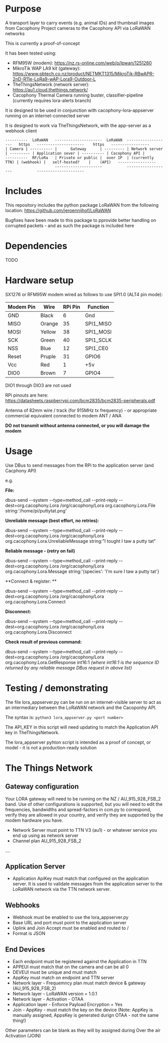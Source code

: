 # Purpose

A transport layer to carry events (e.g. animal IDs) and thumbnail images from Cacophony Project cameras to the Cacophony API via LoRaWAN networks

This is currently a proof-of-concept

It has been tested using:
 - RFM95W (modem): https://nz.rs-online.com/web/p/lpwan/1251260
 - MikroTik WAP LA9 kit (gateway): https://www.pbtech.co.nz/product/NETMKT1315/MikroTik-RBwAPR-2nD-R11e-LoRa9-wAP-Lora9-Outdoor-L
 - TheThingsNetwork (network server): https://au1.cloud.thethings.network/
 - Cacophony Thermal Camera running buster, classifier-pipeline (currently requires lora-alerts branch)
 
It is designed to be used in conjunction with cacophony-lora-appserver running on an internet-connected server

It is designed to work via TheThingsNetwork, with the app-server as a webhook client

```
----------  LoRaWAN   ---------------------  LoRaWAN  -------------------   https   ---------------------    https   -----------------
| Camera | ---------- |      Gateway      | --------- | Network server  | --------- | Application sever | ---------- | Cacophony API |
----------  RF/LoRa   | Private or public |  over IP  | (currently TTN) | (webhook) |   self-hosted?    |    (API)   -----------------
                      ---------------------           -------------------           ---------------------
```

# Includes

This repository includes the python package LoRaWAN from the following location:
https://github.com/jeroennijhof/LoRaWAN

Bugfixes have been made to this package to pprovide better handling on corrupted packets - and as such the package is included here



# Dependencies

TODO


# Hardware setup

SX1276 or RFM95W modem wired as follows to use SPI1.0 (ALT4 pin mode):

| Modem Pin | Wire   | RPi Pin | Function  |
|-----------|--------|---------|-----------|
| GND       | Black  | 6       | Gnd       |
| MISO      | Orange | 35      | SPI1_MISO |
| MOSI      | Yellow | 38      | SPI1_MOSI |
| SCK       | Green  | 40      | SPI1_SCLK |
| NSS       | Blue   | 12      | SPI1_CE0  |
| Reset     | Pruple | 31      | GPIO6     |
| Vcc       | Red    | 1       | +5v       |
| DIO0       | Brown  | 7       | GPIO4     |

DIO1 through DIO3 are not used

RPi pinouts are here:
https://datasheets.raspberrypi.com/bcm2835/bcm2835-peripherals.pdf

Antenna of 82mm wire / track (for 915MHz tx frequency) - or appropriate commercial equivalent connected to modem ANT / ANA 

**DO not transmit without antenna connected, or you will damage the modem**

# Usage 

Use DBus to send messages from the RPi to the application server (and Cacphony API)

e.g.

**File:**

dbus-send --system --type=method_call --print-reply        --dest=org.cacophony.Lora /org/cacophony/Lora        org.cacophony.Lora.File string:'/home/pi/puttytat.png'

**Unreliable message (best effort, no retries):**

dbus-send --system --type=method_call --print-reply        --dest=org.cacophony.Lora /org/cacophony/Lora        org.cacophony.Lora.UnreliableMessage string:"I tought I taw a putty tat"

**Reliable message - (retry on fail)**

dbus-send --system --type=method_call --print-reply        --dest=org.cacophony.Lora /org/cacophony/Lora        org.cacophony.Lora.Message string:'{species': 'I'm sure I taw a putty tat'}

**Connect & register: **

dbus-send --system --type=method_call --print-reply        --dest=org.cacophony.Lora /org/cacophony/Lora        org.cacophony.Lora.Connect

**Disconnect:**

dbus-send --system --type=method_call --print-reply        --dest=org.cacophony.Lora /org/cacophony/Lora        org.cacophony.Lora.Disconnect

**Check result of previous command:**

dbus-send --system --type=method_call --print-reply        --dest=org.cacophony.Lora /org/cacophony/Lora        org.cacophony.Lora.GetResponse int16:1
*(where int16:1 is the sequence ID returned by any reliable message DBus request in above list)*

 
 # Testing / demonstrating
 
 The file lora_appserver.py can be run on an internet-visible server to act as an intermediary between the LoRaWAN network and the Cacoponhy API.
 
 The syntax is:
   ```python3 lora_appserver.py <port number>```

 The API_KEY in this script will need updating to match the Application API key in TheThingsNetwork.
  
 The lora_appserver pyhton script is intended as a proof of concept, or model - it is not a production-ready solution
  
# The Things Network
  
## Gateway configuration
  
 Your LORA gateway will need to be running on the NZ / AU_915_928_FSB_2 band.  Use of other configurations is supported, but you will need to edit the frequencies, bandwidths and spread-factors in ccm.py to correspond, verify they are allowed in your country, and verify they are supported by the modem hardware you have. 
  
 - Network Server must point to TTN V3 (au1) - or whatever service you end up using as network server
 - Channel plan  AU_915_928_FSB_2
 
 ....
  

## Application Server

  - Application ApiKey must match that configured on the application server. It is used to validate messages from the application server to the LoRaWAN network via the TTN network server.

  ## Webhooks
  
 -   Webhook must be enabled to use the lora_appserver.py
 -   Base URL and port must point to the application server
 -   Uplink and Join Accept must be enabled and routed to /
 -   Format is JSON

  ## End Devices
  
  - Each endpoint must be registered against the Application in TTN
  - APPEUI must match that on the camera and can be all 0
  - DEVEUI must be unique and must match
  - AppKey must match on endpoint and TTN server
  - Network layer - Frequemncy plan must match device & gateway (AU_915_928_FSB_2)
  - Network layer - LoRaWAN version = 1.0.1
  - Network layer - Activation - OTAA
  - Application layer - Enforce Payload Encryption = Yes
  - Join - AppKey - must match the key on the device (Note: AppKey is manually assigned, AppsKey is generated durign OTAA - not the same thing!)
  
  Other parameters can be blank as they will by assigned during Over the air Activation (JOIN)
  
  
  
